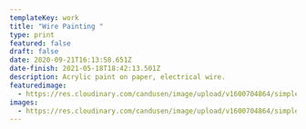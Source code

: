 ```yaml
---
templateKey: work
title: "Wire Painting "
type: print
featured: false
draft: false
date: 2020-09-21T16:13:58.651Z
date-finish: 2021-05-18T18:42:13.501Z
description: Acrylic paint on paper, electrical wire.
featuredimage:
  - https://res.cloudinary.com/candusen/image/upload/v1600704864/simpler-wire-painting-2_xfpkhy.jpg
images:
  - https://res.cloudinary.com/candusen/image/upload/v1600704864/simpler-wire-painting-2_xfpkhy.jpg
---
```

